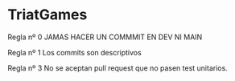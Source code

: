 # TriatGames

Regla nº 0
JAMAS HACER UN COMMMIT EN DEV NI MAIN

Regla nº 1
Los commits son descriptivos

Regla nº 3
No se aceptan pull request que no pasen test unitarios.
